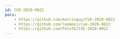 ```yaml
---
id: CVE-2020-0022
pocs:
    - https://github.com/marcinguy/CVE-2020-0022
    - https://github.com/leommxj/cve-2020-0022
    - https://github.com/Polo35/CVE-2020-0022
---
```

